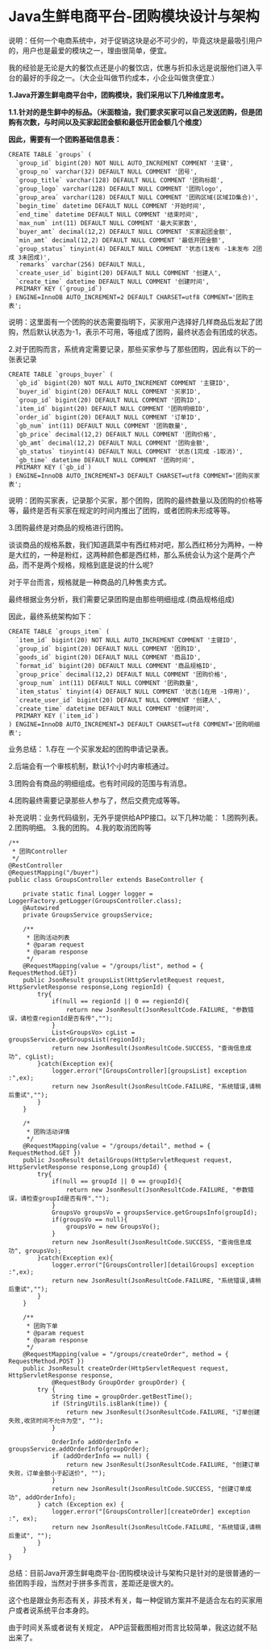 # Java生鲜电商平台-团购模块设计与架构
 
说明：任何一个电商系统中，对于促销这块是必不可少的，毕竟这块是最吸引用户的，用户也是最爱的模块之一，理由很简单，便宜。

我的经验是无论是大的餐饮点还是小的餐饮店，优惠与折扣永远是说服他们进入平台的最好的手段之一。（大企业叫做节约成本，小企业叫做贪便宜.）

**1.Java开源生鲜电商平台中，团购模块，我们采用以下几种维度思考。**

**1.1.针对的是生鲜中的标品。（米面粮油，我们要求买家可以自己发送团购，但是团购有次数，与时间以及买家起团金额和最低开团金额几个维度）**

**因此，需要有一个团购基础信息表：**

```
CREATE TABLE `groups` (
  `group_id` bigint(20) NOT NULL AUTO_INCREMENT COMMENT '主键',
  `group_no` varchar(32) DEFAULT NULL COMMENT '团号',
  `group_title` varchar(128) DEFAULT NULL COMMENT '团购标题',
  `group_logo` varchar(128) DEFAULT NULL COMMENT '团购logo',
  `group_area` varchar(128) DEFAULT NULL COMMENT '团购区域(区域ID集合)',
  `begin_time` datetime DEFAULT NULL COMMENT '开始时间',
  `end_time` datetime DEFAULT NULL COMMENT '结束时间',
  `max_num` int(11) DEFAULT NULL COMMENT '最大买家数',
  `buyer_amt` decimal(12,2) DEFAULT NULL COMMENT '买家起团金额',
  `min_amt` decimal(12,2) DEFAULT NULL COMMENT '最低开团金额',
  `group_status` tinyint(4) DEFAULT NULL COMMENT '状态(1发布 -1未发布 2团成 3未团成)',
  `remarks` varchar(256) DEFAULT NULL,
  `create_user_id` bigint(20) DEFAULT NULL COMMENT '创建人',
  `create_time` datetime DEFAULT NULL COMMENT '创建时间',
  PRIMARY KEY (`group_id`)
) ENGINE=InnoDB AUTO_INCREMENT=2 DEFAULT CHARSET=utf8 COMMENT='团购主表';
```

说明：这里面有一个团购的状态需要指明下，买家用户选择好几样商品后发起了团购，然后默认状态为-1，表示不可用，等组成了团购，最终状态会有团成的状态。


2.对于团购而言，系统肯定需要记录，那些买家参与了那些团购，因此有以下的一张表记录

```
CREATE TABLE `groups_buyer` (
  `gb_id` bigint(20) NOT NULL AUTO_INCREMENT COMMENT '主键ID',
  `buyer_id` bigint(20) DEFAULT NULL COMMENT '买家ID',
  `group_id` bigint(20) DEFAULT NULL COMMENT '团购ID',
  `item_id` bigint(20) DEFAULT NULL COMMENT '团购明细ID',
  `order_id` bigint(20) DEFAULT NULL COMMENT '订单ID',
  `gb_num` int(11) DEFAULT NULL COMMENT '团购数量',
  `gb_price` decimal(12,2) DEFAULT NULL COMMENT '团购价格',
  `gb_amt` decimal(12,2) DEFAULT NULL COMMENT '团购金额',
  `gb_status` tinyint(4) DEFAULT NULL COMMENT '状态(1完成 -1取消)',
  `gb_time` datetime DEFAULT NULL COMMENT '团购时间',
  PRIMARY KEY (`gb_id`)
) ENGINE=InnoDB AUTO_INCREMENT=3 DEFAULT CHARSET=utf8 COMMENT='团购买家表';
```
说明：团购买家表，记录那个买家，那个团购，团购的最终数量以及团购的价格等等，最终是否有买家在规定的时间内推出了团购，或者团购未形成等等。


3.团购最终是对商品的规格进行团购。

谈谈商品的规格系数，我们知道蔬菜中有西红柿对吧，那么西红柿分为两种，一种是大红的，一种是粉红，这两种颜色都是西红柿，那么系统会认为这个是两个产品，而不是两个规格，规格到底是说的什么呢?

对于平台而言，规格就是一种商品的几种售卖方式。

最终根据业务分析，我们需要记录团购是由那些明细组成.(商品规格组成)

因此，最终系统架构如下：


```
CREATE TABLE `groups_item` (
  `item_id` bigint(20) NOT NULL AUTO_INCREMENT COMMENT '主键ID',
  `group_id` bigint(20) DEFAULT NULL COMMENT '团购ID',
  `goods_id` bigint(20) DEFAULT NULL COMMENT '商品ID',
  `format_id` bigint(20) DEFAULT NULL COMMENT '商品规格ID',
  `group_price` decimal(12,2) DEFAULT NULL COMMENT '团购价格',
  `group_num` int(11) DEFAULT NULL COMMENT '团购数量',
  `item_status` tinyint(4) DEFAULT NULL COMMENT '状态(1在用 -1停用)',
  `create_user_id` bigint(20) DEFAULT NULL COMMENT '创建人',
  `create_time` datetime DEFAULT NULL COMMENT '创建时间',
  PRIMARY KEY (`item_id`)
) ENGINE=InnoDB AUTO_INCREMENT=3 DEFAULT CHARSET=utf8 COMMENT='团购明细表';
```
业务总结：
1.存在 一个买家发起的团购申请记录表。

2.后端会有一个审核机制，默认1个小时内审核通过。
    
3.团购会有商品的明细组成。也有时间段的范围与有消息。
    
4.团购最终需要记录那些人参与了，然后交费完成等等。

补充说明：业务代码级别，无外乎提供给APP接口。以下几种功能：
1.团购列表。
2.团购明细。
3.我的团购。
4.我的取消团购等




```
/**
 * 团购Controller
 */
@RestController
@RequestMapping("/buyer")
public class GroupsController extends BaseController {

    private static final Logger logger = LoggerFactory.getLogger(GroupsController.class);
    @Autowired
    private GroupsService groupsService;
    
    /**
     * 团购活动列表
     * @param request
     * @param response
     */
    @RequestMapping(value = "/groups/list", method = { RequestMethod.GET})
    public JsonResult groupsList(HttpServletRequest request, HttpServletResponse response,Long regionId) {
        try{
            if(null == regionId || 0 == regionId){
                return new JsonResult(JsonResultCode.FAILURE, "参数错误，请检查regionId是否有传","");
            }
            List<GroupsVo> cgList = groupsService.getGroupsList(regionId);
            return new JsonResult(JsonResultCode.SUCCESS, "查询信息成功", cgList);
        }catch(Exception ex){
            logger.error("[GroupsController][groupsList] exception :",ex);
            return new JsonResult(JsonResultCode.FAILURE, "系统错误,请稍后重试","");
        }
    }
    
    /*
     * 团购活动详情
     */
    @RequestMapping(value = "/groups/detail", method = { RequestMethod.GET })
    public JsonResult detailGroups(HttpServletRequest request, HttpServletResponse response,Long groupId) {
        try{
            if(null == groupId || 0 == groupId){
                return new JsonResult(JsonResultCode.FAILURE, "参数错误，请检查groupId是否有传","");
            }
            GroupsVo groupsVo = groupsService.getGroupsInfo(groupId);
            if(groupsVo == null){
                groupsVo = new GroupsVo();
            }
            return new JsonResult(JsonResultCode.SUCCESS, "查询信息成功", groupsVo);
        }catch(Exception ex){
            logger.error("[GroupsController][detailGroups] exception :",ex);
            return new JsonResult(JsonResultCode.FAILURE, "系统错误,请稍后重试","");
        }
    }
    
    /**
     * 团购下单
     * @param request
     * @param response
     */
    @RequestMapping(value = "/groups/createOrder", method = { RequestMethod.POST })
    public JsonResult createOrder(HttpServletRequest request, HttpServletResponse response,
            @RequestBody GroupOrder groupOrder) {
        try {
            String time = groupOrder.getBestTime();
            if (StringUtils.isBlank(time)) {
                return new JsonResult(JsonResultCode.FAILURE, "订单创建失败,收货时间不允许为空", "");
            }
            
            OrderInfo addOrderInfo = groupsService.addOrderInfo(groupOrder);
            if (addOrderInfo == null) {
                return new JsonResult(JsonResultCode.FAILURE, "创建订单失败，订单金额小于起送价", "");
            }
            return new JsonResult(JsonResultCode.SUCCESS, "创建订单成功", addOrderInfo);
        } catch (Exception ex) {
            logger.error("[GroupsController][createOrder] exception :", ex);
            return new JsonResult(JsonResultCode.FAILURE, "系统错误,请稍后重试", "");
        }
    }
}
```
总结：目前Java开源生鲜电商平台-团购模块设计与架构只是针对的是很普通的一些团购手段，当然对于拼多多而言，差距还是很大的。

这个也是跟业务形态有关，非技术有关，每一种促销方案并不是适合左右的买家用户或者说系统平台本身的。

由于时间关系或者说有关规定， APP运营截图相对而言比较简单，我这边就不贴出来了。
